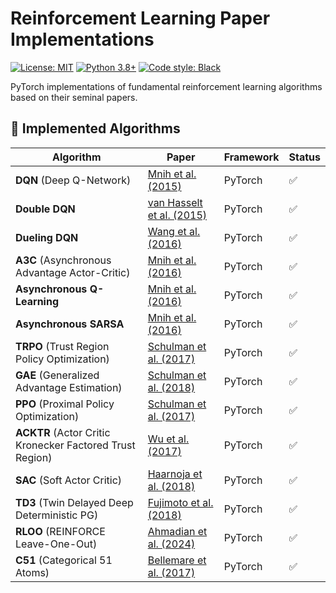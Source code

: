# Reinforcement Learning Paper Implementations

[![License: MIT](https://img.shields.io/badge/License-MIT-yellow.svg)](https://opensource.org/licenses/MIT)
[![Python 3.8+](https://img.shields.io/badge/Python-3.8%2B-blue.svg)](https://www.python.org/)
[![Code style: Black](https://img.shields.io/badge/code%20style-black-000000.svg)](https://github.com/psf/black)

PyTorch implementations of fundamental reinforcement learning algorithms based on their seminal papers.

## 📜 Implemented Algorithms

| Algorithm | Paper | Framework | Status |
|-----------|-------|-----------|--------|
| **DQN** (Deep Q-Network) | [Mnih et al. (2015)](https://www.cs.toronto.edu/~vmnih/docs/dqn.pdf) | PyTorch | ✅ |
| **Double DQN** | [van Hasselt et al. (2015)](https://arxiv.org/abs/1509.06461) | PyTorch | ✅ |
| **Dueling DQN** | [Wang et al. (2016)](https://arxiv.org/abs/1511.06581) | PyTorch | ✅ |
| **A3C** (Asynchronous Advantage Actor-Critic) | [Mnih et al. (2016)](https://arxiv.org/abs/1602.01783) | PyTorch | ✅ |
| **Asynchronous Q-Learning** | [Mnih et al. (2016)](https://arxiv.org/abs/1602.01783) | PyTorch | ✅ |
| **Asynchronous SARSA** | [Mnih et al. (2016)](https://arxiv.org/abs/1602.01783) | PyTorch | ✅ |
| **TRPO** (Trust Region Policy Optimization) | [Schulman et al. (2017)](https://arxiv.org/pdf/1502.05477) | PyTorch | ✅ |
| **GAE** (Generalized Advantage Estimation) | [Schulman et al. (2018)](https://arxiv.org/pdf/1506.02438) | PyTorch | ✅ |
| **PPO** (Proximal Policy Optimization) | [Schulman et al. (2017)](https://arxiv.org/pdf/1707.06347) | PyTorch | ✅ |
| **ACKTR** (Actor Critic Kronecker Factored Trust Region) | [Wu et al. (2017)](https://arxiv.org/pdf/1708.05144) | PyTorch | ✅ |
| **SAC** (Soft Actor Critic) | [Haarnoja et al. (2018)](https://arxiv.org/pdf/1801.01290) | PyTorch | ✅ |
| **TD3** (Twin Delayed Deep Deterministic PG) | [Fujimoto et al. (2018)](https://arxiv.org/pdf/1802.09477) | PyTorch | ✅ |
| **RLOO** (REINFORCE Leave-One-Out) | [Ahmadian et al. (2024)](https://arxiv.org/pdf/2402.14740) | PyTorch | ✅ |
| **C51** (Categorical 51 Atoms) | [Bellemare et al. (2017)](https://arxiv.org/pdf/1707.06887) | PyTorch | ✅ |



